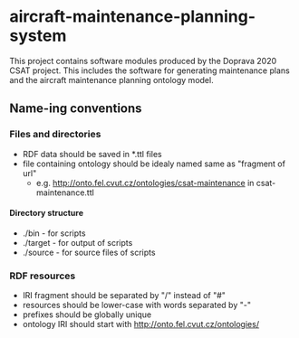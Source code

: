 # aircraft-maintenance-planning-system                                                                                                                                                               
This project contains software modules produced by the Doprava 2020 CSAT project. This includes the software for generating maintenance plans and the aircraft maintenance planning ontology model.

## Name-ing conventions

### Files and directories

- RDF data should be saved in *.ttl files
- file containing ontology should be idealy named same as "fragment of url"
    - e.g. http://onto.fel.cvut.cz/ontologies/csat-maintenance in csat-maintenance.ttl

#### Directory structure

- ./bin - for scripts
- ./target - for output of scripts
- ./source - for source files of scripts

### RDF resources

- IRI fragment should be separated by "/" instead of "#"
- resources should be lower-case with words separated by "-"
- prefixes should be globally unique
- ontology IRI should start with http://onto.fel.cvut.cz/ontologies/